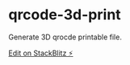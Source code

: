 # qrcode-3d-print

Generate 3D qrocde printable file.

[Edit on StackBlitz ⚡️](https://stackblitz.com/edit/qrcode-3d-print)